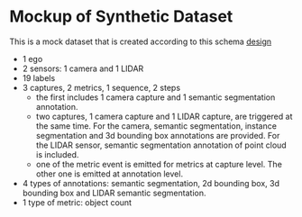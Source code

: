 Mockup of Synthetic Dataset
===========================

This is a mock dataset that is created according to this schema [design](https://github.com/Unity-Technologies/com.unity.perception/tree/master/com.unity.perception/Documentation~/Schema/Synthetic_Dataset_Schema.md)


- 1 ego
- 2 sensors: 1 camera and 1 LIDAR
- 19 labels
- 3 captures, 2 metrics, 1 sequence, 2 steps
    - the first includes 1 camera capture and 1 semantic segmentation annotation.
    - two captures, 1 camera capture and 1 LIDAR capture, are triggered at the same time. For the camera, semantic segmentation, instance segmentation and 3d bounding box annotations are provided. For the LIDAR sensor, semantic segmentation annotation of point cloud is included.
    - one of the metric event is emitted for metrics at capture level. The other one is emitted at annotation level.
- 4 types of annotations: semantic segmentation, 2d bounding box, 3d bounding box and LIDAR semantic segmentation.
- 1 type of metric: object count
